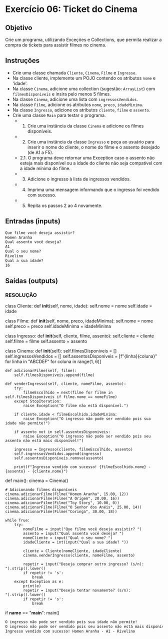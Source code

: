 # Exercício 06: Ticket do Cinema


## Objetivo

Crie um programa, utilizando Exceções e Collections, que permita realizar a compra de tickets para assistir filmes no cinema.

## Instruções

* Crie uma classe chamada `Cliente`, `Cinema`, `Filme` e `Ingresso`.
* Na classe cliente, implemente um POJO contendo os atributos `nome` e 'idade'.
* Na classe `Cinema`, adicione uma collection (sugestão: `ArrayList`) com `filmesDisponiveis` e insira pelo menos 5 filmes.
* Na classe `Cinema`, adicione uma lista com `ingressosVendidos`.
* Na classe `Filme`, adicione os atributos `nome`, `preco`, `idadeMinima`.
* Na classe `Ingresso`, adicione os atributos `cliente`, `filme` e `assento`.
* Crie uma classe `Main` para testar o programa.
  * 1. Crie uma instância da classe `Cinema` e adicione os filmes disponíveis.
  * 2. Crie uma instância da classe `Ingresso` e peça ao usuário para inserir o nome do cliente, o nome do filme e o assento desejado (de A1 a F5).
  * 2.1. O programa deve retornar uma Exception caso o assento não esteja mais disponível ou a idade do cliente não seja compatível com a idade mínima do filme.
  * 3. Adicione o ingresso à lista de ingressos vendidos.
  * 4. Imprima uma mensagem informando que o ingresso foi vendido com sucesso.
  * 5. Repita os passos 2 ao 4 novamente.


## Entradas (inputs)

````txt
Que filme você deseja assistir?
Homen Aranha
Qual assento você deseja?
A1
Qual o seu nome?
Rivelino
Qual a sua idade?
16
````

## Saídas (outputs)

### RESOLUÇÃO ###

class Cliente:
    def __init__(self, nome, idade):
        self.nome = nome
        self.idade = idade

class Filme:
    def __init__(self, nome, preco, idadeMinima):
        self.nome = nome
        self.preco = preco
        self.idadeMinima = idadeMinima

class Ingresso:
    def __init__(self, cliente, filme, assento):
        self.cliente = cliente
        self.filme = filme
        self.assento = assento

class Cinema:
    def __init__(self):
        self.filmesDisponiveis = []
        self.ingressosVendidos = []
        self.assentosDisponiveis = [f"{linha}{coluna}" for linha in "ABCDEF" for coluna in range(1, 6)]

    def adicionarFilme(self, filme):
        self.filmesDisponiveis.append(filme)

    def venderIngresso(self, cliente, nomeFilme, assento):
        try:
            filmeEscolhido = next(filme for filme in self.filmesDisponiveis if filme.nome == nomeFilme)
        except StopIteration:
            raise Exception("O filme não está disponível.")

        if cliente.idade < filmeEscolhido.idadeMinima:
            raise Exception("O ingresso não pode ser vendido pois sua idade não permite!")

        if assento not in self.assentosDisponiveis:
            raise Exception("O ingresso não pode ser vendido pois seu assento não está mais disponível!")

        ingresso = Ingresso(cliente, filmeEscolhido, assento)
        self.ingressosVendidos.append(ingresso)
        self.assentosDisponiveis.remove(assento)

        print(f"Ingresso vendido com sucesso! {filmeEscolhido.nome} - {assento} - {cliente.nome}")

def main():
    cinema = Cinema()

    # Adicionando filmes disponíveis
    cinema.adicionarFilme(Filme("Homem Aranha", 15.00, 12))
    cinema.adicionarFilme(Filme("A Origem", 20.00, 16))
    cinema.adicionarFilme(Filme("Toy Story", 10.00, 0))
    cinema.adicionarFilme(Filme("O Senhor dos Anéis", 25.00, 14))
    cinema.adicionarFilme(Filme("Coringa", 30.00, 18))

    while True:
        try:
            nomeFilme = input("Que filme você deseja assistir? ")
            assento = input("Qual assento você deseja? ")
            nomeCliente = input("Qual o seu nome? ")
            idadeCliente = int(input("Qual a sua idade? "))

            cliente = Cliente(nomeCliente, idadeCliente)
            cinema.venderIngresso(cliente, nomeFilme, assento)

            repetir = input("Deseja comprar outro ingresso? (s/n): ").strip().lower()
            if repetir != 's':
                break
        except Exception as e:
            print(e)
            repetir = input("Deseja tentar novamente? (s/n): ").strip().lower()
            if repetir != 's':
                break

if __name__ == "__main__":
    main()


````txt
O ingresso não pode ser vendido pois sua idade não permite!
O ingresso não pode ser vendido pois seu assento não está mais disponível!
Ingresso vendido com sucesso! Homen Aranha - A1 - Rivelino
````
